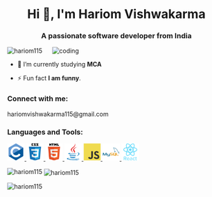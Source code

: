 

<h1 align="center">Hi 👋, I'm Hariom Vishwakarma</h1>
<h3 align="center">A passionate software developer from India</h3>
<img align="right" alt="coding" width="400" src="https://tse4.mm.bing.net/th?id=OIP.VON9gHTrzeHZbHfXsqfzEAHaEq&pid=Api&P=0">

<p align="left"> <img src="https://komarev.com/ghpvc/?username=hariom115&label=Profile%20views&color=0e75b6&style=flat" alt="hariom115" /> </p>

- 🌱 I’m currently studying **MCA**

- ⚡ Fun fact **I am funny**.

<h3 align="left">Connect with me:</h3>
<p align="left">hariomvishwakarma115@gmail.com
</p>

<h3 align="left">Languages and Tools:</h3>
<p align="left"> <a href="https://www.cprogramming.com/" target="_blank" rel="noreferrer"> <img src="https://raw.githubusercontent.com/devicons/devicon/master/icons/c/c-original.svg" alt="c" width="40" height="40"/> </a> <a href="https://www.w3schools.com/css/" target="_blank" rel="noreferrer"> <img src="https://raw.githubusercontent.com/devicons/devicon/master/icons/css3/css3-original-wordmark.svg" alt="css3" width="40" height="40"/> </a> <a href="https://www.w3.org/html/" target="_blank" rel="noreferrer"> <img src="https://raw.githubusercontent.com/devicons/devicon/master/icons/html5/html5-original-wordmark.svg" alt="html5" width="40" height="40"/> </a> <a href="https://www.java.com" target="_blank" rel="noreferrer"> <img src="https://raw.githubusercontent.com/devicons/devicon/master/icons/java/java-original.svg" alt="java" width="40" height="40"/> </a> <a href="https://developer.mozilla.org/en-US/docs/Web/JavaScript" target="_blank" rel="noreferrer"> <img src="https://raw.githubusercontent.com/devicons/devicon/master/icons/javascript/javascript-original.svg" alt="javascript" width="40" height="40"/> </a> <a href="https://www.mysql.com/" target="_blank" rel="noreferrer"> <img src="https://raw.githubusercontent.com/devicons/devicon/master/icons/mysql/mysql-original-wordmark.svg" alt="mysql" width="40" height="40"/> </a> <a href="https://reactjs.org/" target="_blank" rel="noreferrer"> <img src="https://raw.githubusercontent.com/devicons/devicon/master/icons/react/react-original-wordmark.svg" alt="react" width="40" height="40"/> </a> </p>

<p><img align="left" src="https://github-readme-stats.vercel.app/api/top-langs?username=hariom115&show_icons=true&locale=en&layout=compact" alt="hariom115" /></p>

<p>&nbsp;<img align="center" src="https://github-readme-stats.vercel.app/api?username=hariom115&show_icons=true&locale=en" alt="hariom115" /></p>

<p><img align="center" src="https://github-readme-streak-stats.herokuapp.com/?user=hariom115&" alt="hariom115" /></p>
